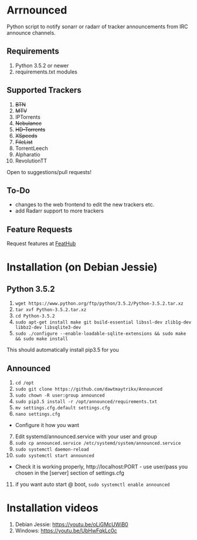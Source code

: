 # Arrnounced

Python script to notify sonarr or radarr of tracker announcements from IRC announce channels.

## Requirements
1. Python 3.5.2 or newer
2. requirements.txt modules

## Supported Trackers
1. ~~BTN~~
2. ~~MTV~~
3. IPTorrents
4. ~~Nebulance~~
5. ~~HD-Torrents~~
6. ~~XSpeeds~~
7. ~~FileList~~
8. TorrentLeech
9. Alpharatio
10. RevolutionTT

Open to suggestions/pull requests!

## To-Do
- changes to the web frontend to edit the new trackers etc.
- add Radarr support to more trackers

## Feature Requests
Request features at [FeatHub](http://feathub.com/l3uddz/sonarrAnnounced)


# Installation (on Debian Jessie)
## Python 3.5.2

1. `wget https://www.python.org/ftp/python/3.5.2/Python-3.5.2.tar.xz`
2. `tar xvf Python-3.5.2.tar.xz`
3. `cd Python-3.5.2`
4. `sudo apt-get install make git build-essential libssl-dev zlib1g-dev libbz2-dev libsqlite3-dev`
5. `sudo ./configure --enable-loadable-sqlite-extensions && sudo make && sudo make install`

This should automatically install pip3.5 for you

## Announced
1. `cd /opt`
2. `sudo git clone https://github.com/dawtmaytrikx/Announced`
3. `sudo chown -R user:group announced`
4. `sudo pip3.5 install -r /opt/announced/requirements.txt`
5. `mv settings.cfg.default settings.cfg`
6. `nano settings.cfg`
- Configure it how you want
7. Edit systemd/announced.service with your user and group
8. `sudo cp announced.service /etc/systemd/system/announced.service`
9. `sudo systemctl daemon-reload`
10. `sudo systemctl start announced`
- Check it is working properly, http://localhost:PORT - use user/pass you chosen in the [server] section of settings.cfg
11. if you want auto start @ boot, `sudo systemctl enable announced`

# Installation videos
1. Debian Jessie: https://youtu.be/oLiGMcUWiB0
2. Windows: https://youtu.be/UbHwFqkLc0c
